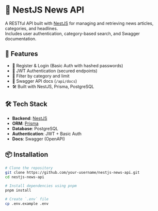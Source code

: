 # 📰 NestJS News API

A RESTful API built with [NestJS](https://nestjs.com/) for managing and retrieving news articles, categories, and headlines.  
Includes user authentication, category-based search, and Swagger documentation.

## 🚀 Features

- 🧾 Register & Login (Basic Auth with hashed passwords)
- 🔐 JWT Authentication (secured endpoints)
- 🔎 Filter by category and limit
- 📄 Swagger API docs (`/api/docs`)
- 🛠️ Built with NestJS, Prisma, PostgreSQL

## 🛠️ Tech Stack

- **Backend**: [NestJS](https://nestjs.com/)
- **ORM**: [Prisma](https://www.prisma.io/)
- **Database**: PostgreSQL
- **Authentication**: JWT + Basic Auth
- **Docs**: Swagger (OpenAPI)

## 📦 Installation

```bash
# Clone the repository
git clone https://github.com/your-username/nestjs-news-api.git
cd nestjs-news-api

# Install dependencies using pnpm
pnpm install

# Create `.env` file
cp .env.example .env
